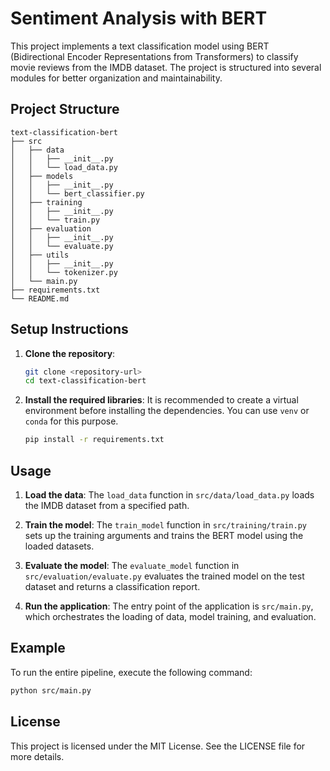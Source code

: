 # Sentiment Analysis with BERT

This project implements a text classification model using BERT (Bidirectional Encoder Representations from Transformers) to classify movie reviews from the IMDB dataset. The project is structured into several modules for better organization and maintainability.

## Project Structure

```
text-classification-bert
├── src
│   ├── data
│   │   ├── __init__.py
│   │   └── load_data.py
│   ├── models
│   │   ├── __init__.py
│   │   └── bert_classifier.py
│   ├── training
│   │   ├── __init__.py
│   │   └── train.py
│   ├── evaluation
│   │   ├── __init__.py
│   │   └── evaluate.py
│   ├── utils
│   │   ├── __init__.py
│   │   └── tokenizer.py
│   └── main.py
├── requirements.txt
└── README.md
```

## Setup Instructions

1. **Clone the repository**:
   ```bash
   git clone <repository-url>
   cd text-classification-bert
   ```

2. **Install the required libraries**:
   It is recommended to create a virtual environment before installing the dependencies. You can use `venv` or `conda` for this purpose.

   ```bash
   pip install -r requirements.txt
   ```

## Usage

1. **Load the data**:
   The `load_data` function in `src/data/load_data.py` loads the IMDB dataset from a specified path.

2. **Train the model**:
   The `train_model` function in `src/training/train.py` sets up the training arguments and trains the BERT model using the loaded datasets.

3. **Evaluate the model**:
   The `evaluate_model` function in `src/evaluation/evaluate.py` evaluates the trained model on the test dataset and returns a classification report.

4. **Run the application**:
   The entry point of the application is `src/main.py`, which orchestrates the loading of data, model training, and evaluation.

## Example

To run the entire pipeline, execute the following command:

```bash
python src/main.py
```

## License

This project is licensed under the MIT License. See the LICENSE file for more details.